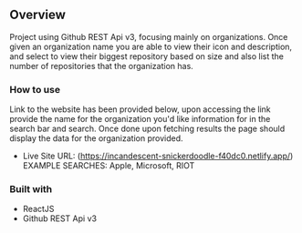 ## Overview

Project using Github REST Api v3, focusing mainly on organizations. Once given an organization name you are able to view their icon and description, and select to view their biggest repository based on size and also list the number of repositories that the organization has.

### How to use

Link to the website has been provided below, upon accessing the link provide the name for the organization you'd like information for in the search bar and search. Once done upon fetching results the page should display the data for the organization provided.

- Live Site URL: (https://incandescent-snickerdoodle-f40dc0.netlify.app/)
EXAMPLE SEARCHES: Apple, Microsoft, RIOT

### Built with

- ReactJS
- Github REST Api v3
